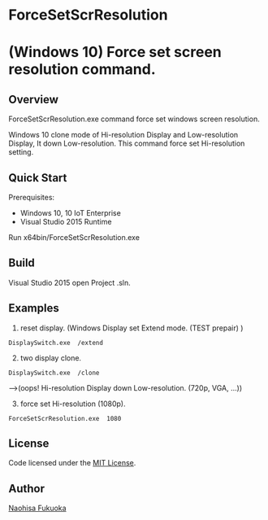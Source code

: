 # ForceSetScrResolution
(Windows 10) Force set screen resolution command.
=============================================================

## Overview
ForceSetScrResolution.exe command force set windows screen resolution.

Windows 10 clone mode of Hi-resolution Display  and  Low-resolution Display, It down Low-resolution.
This command force set Hi-resolution setting.

## Quick Start
Prerequisites:
- Windows 10, 10 IoT Enterprise
- Visual Studio 2015 Runtime

Run x64bin/ForceSetScrResolution.exe

## Build
Visual Studio 2015 open Project .sln.

## Examples
1. reset display. (Windows Display set Extend mode. (TEST prepair) )
```
DisplaySwitch.exe  /extend
```
2. two display clone. 
```
DisplaySwitch.exe  /clone
```
-->(oops! Hi-resolution Display down Low-resolution. (720p, VGA, ...))

3. force set Hi-resolution (1080p). 
```
ForceSetScrResolution.exe  1080
```


## License
Code licensed under the [MIT License](LICENSE).

## Author
[Naohisa Fukuoka](https://github.com/fknaopen)

